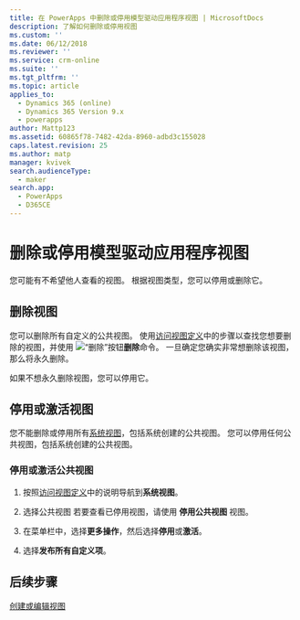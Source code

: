 ```yaml
---
title: 在 PowerApps 中删除或停用模型驱动应用程序视图 | MicrosoftDocs
description: 了解如何删除或停用视图
ms.custom: ''
ms.date: 06/12/2018
ms.reviewer: ''
ms.service: crm-online
ms.suite: ''
ms.tgt_pltfrm: ''
ms.topic: article
applies_to:
  - Dynamics 365 (online)
  - Dynamics 365 Version 9.x
  - powerapps
author: Mattp123
ms.assetid: 60865f78-7482-42da-8960-adbd3c155028
caps.latest.revision: 25
ms.author: matp
manager: kvivek
search.audienceType:
  - maker
search.app:
  - PowerApps
  - D365CE
---
```

# <a name="delete-or-deactivate-a-model-driven-app-view"></a>删除或停用模型驱动应用程序视图 

<a name="BKMK_RemoveViews"></a>   

 您可能有不希望他人查看的视图。 根据视图类型，您可以停用或删除它。  
  
## <a name="delete-a-view"></a>删除视图  
 您可以删除所有自定义的公共视图。 使用[访问视图定义](accessing-view-definitions.md)中的步骤以查找您想要删除的视图，并使用 ![“删除”按钮](media/delete.gif "“删除”按钮")**删除**命令。 一旦确定您确实非常想删除该视图，那么将永久删除。  
  
 如果不想永久删除视图，您可以停用它。  
  
## <a name="deactivate-or-activate-views"></a>停用或激活视图  
 您不能删除或停用所有[系统视图](create-edit-views.md#system-views)，包括系统创建的公共视图。 您可以停用任何公共视图，包括系统创建的公共视图。  
  
### <a name="deactivate-or-activate-a-public-view"></a>停用或激活公共视图  
  
1.  按照[访问视图定义](accessing-view-definitions.md)中的说明导航到**系统视图**。  
  
2.  选择公共视图 若要查看已停用视图，请使用 **停用公共视图** 视图。  
  
3.  在菜单栏中，选择**更多操作**，然后选择**停用**或**激活**。  
  
4.  选择**发布所有自定义项**。 

## <a name="next-steps"></a>后续步骤
[ 创建或编辑视图 ](create-and-edit-views.md)
